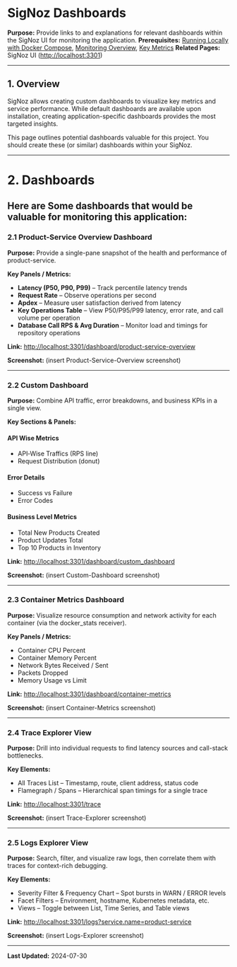 # SigNoz Dashboards

**Purpose:** Provide links to and explanations for relevant dashboards within the SigNoz UI for monitoring the application.
**Prerequisites:** [Running Locally with Docker Compose](../development/Running_Locally_with_Docker_Compose.md), [Monitoring Overview](./README.md), [Key Metrics](./Key_Metrics.md)
**Related Pages:** SigNoz UI ([http://localhost:3301](http://localhost:3301))

---

## 1. Overview

SigNoz allows creating custom dashboards to visualize key metrics and service performance. While default dashboards are available upon installation, creating application-specific dashboards provides the most targeted insights.

This page outlines potential dashboards valuable for this project. You should create these (or similar) dashboards within your SigNoz.


---

# 2. Dashboards

Here are Some dashboards that would be valuable for monitoring this application:
---


### 2.1 Product-Service Overview Dashboard

**Purpose:** Provide a single-pane snapshot of the health and performance of product-service.

**Key Panels / Metrics:**

- **Latency (P50, P90, P99)** – Track percentile latency trends
- **Request Rate** – Observe operations per second
- **Apdex** – Measure user satisfaction derived from latency
- **Key Operations Table** – View P50/P95/P99 latency, error rate, and call volume per operation
- **Database Call RPS & Avg Duration** – Monitor load and timings for repository operations

**Link:** [http://localhost:3301/dashboard/product-service-overview](http://localhost:3301/dashboard/product-service-overview)

**Screenshot:** (insert Product-Service-Overview screenshot)

---

### 2.2 Custom Dashboard

**Purpose:** Combine API traffic, error breakdowns, and business KPIs in a single view.

**Key Sections & Panels:**

#### API Wise Metrics
- API‑Wise Traffics (RPS line)
- Request Distribution (donut)

#### Error Details
- Success vs Failure
- Error Codes

#### Business Level Metrics
- Total New Products Created
- Product Updates Total
- Top 10 Products in Inventory

**Link:** [http://localhost:3301/dashboard/custom_dashboard](http://localhost:3301/dashboard/custom_dashboard)

**Screenshot:** (insert Custom-Dashboard screenshot)

---

### 2.3 Container Metrics Dashboard

**Purpose:** Visualize resource consumption and network activity for each container (via the docker_stats receiver).

**Key Panels / Metrics:**
- Container CPU Percent
- Container Memory Percent
- Network Bytes Received / Sent
- Packets Dropped
- Memory Usage vs Limit

**Link:** [http://localhost:3301/dashboard/container-metrics](http://localhost:3301/dashboard/container-metrics)

**Screenshot:** (insert Container-Metrics screenshot)

---

### 2.4 Trace Explorer View

**Purpose:** Drill into individual requests to find latency sources and call-stack bottlenecks.

**Key Elements:**
- All Traces List – Timestamp, route, client address, status code
- Flamegraph / Spans – Hierarchical span timings for a single trace

**Link:** [http://localhost:3301/trace](http://localhost:3301/trace)

**Screenshot:** (insert Trace-Explorer screenshot)

---

### 2.5 Logs Explorer View

**Purpose:** Search, filter, and visualize raw logs, then correlate them with traces for context-rich debugging.

**Key Elements:**
- Severity Filter & Frequency Chart – Spot bursts in WARN / ERROR levels
- Facet Filters – Environment, hostname, Kubernetes metadata, etc.
- Views – Toggle between List, Time Series, and Table views

**Link:** [http://localhost:3301/logs?service.name=product-service](http://localhost:3301/logs?service.name=product-service)

**Screenshot:** (insert Logs-Explorer screenshot)

---


**Last Updated:** 2024-07-30